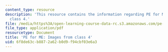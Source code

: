 ```yaml
---
content_type: resource
description: 'This resource contains the information regarding PE for ME: Images from
  class 4.'
file: /media/https%3A/open-learning-course-data-rc.s3.amazonaws.com/pe-920-pe-for-me-spring-2005/6f8de63cb8872a62b0d9f94cbf03e6a3_MITPE_920S05_4.pdf
file_type: application/pdf
resourcetype: Document
title: 'PE for ME: Images from class 4'
uid: 6f8de63c-b887-2a62-b0d9-f94cbf03e6a3
---
```

